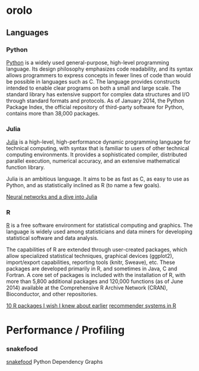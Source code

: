 orolo
========

## Languages

### Python
[Python](https://www.python.org/)
is a widely used general-purpose, high-level programming language. Its design
philosophy emphasizes code readability, and its syntax allows programmers to
express concepts in fewer lines of code than would be possible in languages
such as C. The language provides constructs intended to enable clear programs
on both a small and large scale. The standard library has extensive support for
complex data structures and I/O through standard formats and protocols. As of
January 2014, the Python Package Index, the official repository of third-party
software for Python, contains more than 38,000 packages.

### Julia
[Julia](http://julialang.org/)
is a high-level, high-performance dynamic programming language for technical
computing, with syntax that is familiar to users of other technical computing
environments. It provides a sophisticated compiler, distributed parallel
execution, numerical accuracy, and an extensive mathematical function library.

Julia is an ambitious language. It aims to be as fast as C, as easy to use as
Python, and as statistically inclined as R (to name a few goals).

[Neural networks and a dive into Julia](http://blog.yhathq.com/posts/julia-neural-networks.html)

### R
[R](http://www.r-project.org/)
is a free software environment for statistical computing and graphics. The
language is widely used among statisticians and data miners for developing
statistical software and data analysis.

The capabilities of R are extended through user-created packages, which allow
specialized statistical techniques, graphical devices (ggplot2), import/export
capabilities, reporting tools (knitr, Sweave), etc. These packages are developed
primarily in R, and sometimes in Java, C and Fortran. A core set of packages is
included with the installation of R, with more than 5,800 additional packages
and 120,000 functions (as of June 2014) available at the Comprehensive R Archive
Network (CRAN), Bioconductor, and other repositories.

[10 R packages I wish I knew about earlier](http://blog.yhathq.com/posts/10-R-packages-I-wish-I-knew-about-earlier.html)
[recommender systems in R](http://blog.yhathq.com/posts/recommender-system-in-r.html)


# Performance / Profiling

### snakefood
[snakefood](http://furius.ca/snakefood/)
Python Dependency Graphs